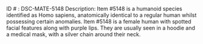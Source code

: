 ID # : DSC-MATE-5148
Description: Item #5148 is a humanoid species identified as Homo sapiens, anatomically identical to a regular human whilst possessing certain anomalies. Item #5148 is a female human with spotted facial features along with purple lips. They are usually seen in a hoodie and a medical mask, with a silver chain around their neck.